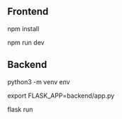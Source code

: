 ## Frontend

npm install

npm run dev

## Backend

python3 -m venv env

export FLASK_APP=backend/app.py

flask run
